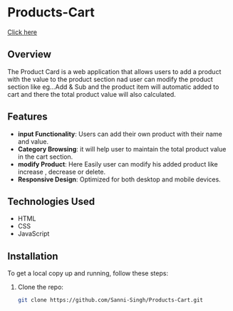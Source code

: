 # Products-Cart
[Click here](https://sanni-singh.github.io/Products-Cart/)

## Overview

The Product Card is a web application that allows users to add a product with the value to the product section nad user can modify the product section like eg...Add & Sub and the product item will automatic added  to cart and there the total product value will also calculated.

## Features

- **input Functionality**: Users can add their own product with their name and value.
- **Category Browsing**: it will help user to maintain the total product value in the cart section.
- **modify Product**: Here Easily user can modify his added product like increase , decrease or delete.
- **Responsive Design**: Optimized for both desktop and mobile devices.

## Technologies Used

- HTML
- CSS
- JavaScript

## Installation

To get a local copy up and running, follow these steps:

1. Clone the repo:
   ```bash
   git clone https://github.com/Sanni-Singh/Products-Cart.git